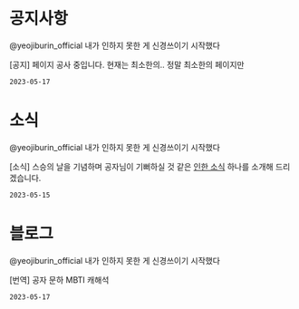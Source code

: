 
# 공지사항

@yeojiburin_official 내가 인하지 못한 게 신경쓰이기 시작했다

[공지] 페이지 공사 중입니다. 현재는 최소한의.. 정말 최소한의 페이지만 

`2023-05-17`

# 소식

@yeojiburin_official 내가 인하지 못한 게 신경쓰이기 시작했다

[소식] 스승의 날을 기념하며 공자님이 기뻐하실 것 같은 [인한 소식](?p=board/앞으로의%20컨텐츠%20전개에%20관한%20소식) 하나를 소개해 드리겠습니다.

`2023-05-15`

# 블로그

@yeojiburin_official 내가 인하지 못한 게 신경쓰이기 시작했다

[번역] 공자 문하 MBTI 캐해석

`2023-05-17`